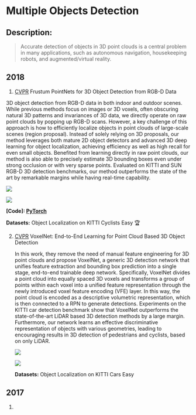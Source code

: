 # Multiple Objects Detection
## Description: 

> Accurate detection of objects in 3D point clouds is a central problem in many applications, such as autonomous navigation, housekeeping robots, and augmented/virtual reality. 



## 2018

1.  [CVPR](https://arxiv.org/abs/1901.11153v2)  Frustum PointNets for 3D Object Detection from RGB-D Data 

   3D object detection from RGB-D data in both indoor and outdoor scenes. While previous methods focus on images or 3D voxels, often obscuring natural 3D patterns and invariances of 3D data, we directly operate on raw point clouds by popping up RGB-D scans. However, a key challenge of this approach is how to efficiently localize objects in point clouds of large-scale scenes (region proposal). Instead of solely relying on 3D proposals, our method leverages both mature 2D object detectors and advanced 3D deep learning for object localization, achieving efficiency as well as high recall for even small objects. Benefited from learning directly in raw point clouds, our method is also able to precisely estimate 3D bounding boxes even under strong occlusion or with very sparse points. Evaluated on KITTI and SUN RGB-D 3D detection benchmarks, our method outperforms the state of the art by remarkable margins while having real-time capability.

   ![](/3D-Computer-Vision-Research/images/5_0.jpg)

   ![](/3D-Computer-Vision-Research/images/5_1.png)

   **[Code]: [PyTorch](https://github.com/hzxie/Pix2Vox)**  

   **Datasets:** Object Localization on KITTI Cyclists Easy  :trophy:

2. [CVPR](https://arxiv.org/abs/1711.06396v1) VoxelNet: End-to-End Learning for Point Cloud Based 3D Object Detection

   In this work, they remove the need of manual feature engineering for 3D point clouds and propose VoxelNet, a generic 3D detection network that unifies feature extraction and bounding box prediction into a single stage, end-to-end trainable deep network. Specifically, VoxelNet divides a point cloud into equally spaced 3D voxels and transforms a group of points within each voxel into a unified feature representation through the newly introduced voxel feature encoding (VFE) layer. In this way, the point cloud is encoded as a descriptive volumetric representation, which is then connected to a RPN to generate detections. Experiments on the KITTI car detection benchmark show that VoxelNet outperforms the state-of-the-art LiDAR based 3D detection methods by a large margin. Furthermore, our network learns an effective discriminative representation of objects with various geometries, leading to encouraging results in 3D detection of pedestrians and cyclists, based on only LiDAR.

   ![](/3D-Computer-Vision-Research/images/3_0.png)

   ![](/3D-Computer-Vision-Research/images/3_1.jpg)

   **Datasets:** Object Localization on KITTI Cars Easy

## 2017

1. 